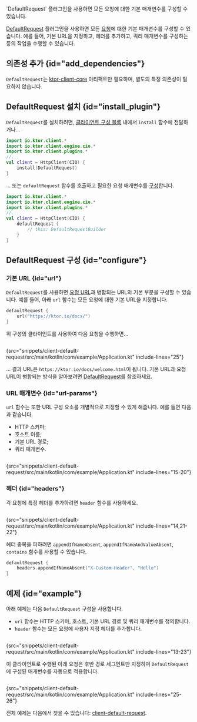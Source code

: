 [//]: # (title: 기본 요청)

<show-structure for="chapter" depth="2"/>
<primary-label ref="client-plugin"/>

<tldr>
<var name="example_name" value="client-default-request"/>
<include from="lib.topic" element-id="download_example"/>
</tldr>

<link-summary>
`DefaultRequest` 플러그인을 사용하면 모든 요청에 대한 기본 매개변수를 구성할 수 있습니다.
</link-summary>

[DefaultRequest](https://api.ktor.io/ktor-client/ktor-client-core/io.ktor.client.plugins/-default-request/index.html) 플러그인을 사용하면 모든 [요청](client-requests.md)에 대한 기본 매개변수를 구성할 수 있습니다. 예를 들어, 기본 URL을 지정하고, 헤더를 추가하고, 쿼리 매개변수를 구성하는 등의 작업을 수행할 수 있습니다.

## 의존성 추가 {id="add_dependencies"}

`DefaultRequest`는 [ktor-client-core](client-dependencies.md) 아티팩트만 필요하며, 별도의 특정 의존성이 필요하지 않습니다.

## DefaultRequest 설치 {id="install_plugin"}

`DefaultRequest`를 설치하려면, [클라이언트 구성 블록](client-create-and-configure.md#configure-client) 내에서 `install` 함수에 전달하거나...

```kotlin
import io.ktor.client.*
import io.ktor.client.engine.cio.*
import io.ktor.client.plugins.*
//...
val client = HttpClient(CIO) {
    install(DefaultRequest)
}
```

... 또는 `defaultRequest` 함수를 호출하고 필요한 요청 매개변수를 [구성](#configure)합니다.

```kotlin
import io.ktor.client.*
import io.ktor.client.engine.cio.*
import io.ktor.client.plugins.*
//...
val client = HttpClient(CIO) {
    defaultRequest {
        // this: DefaultRequestBuilder
    }
}
```

## DefaultRequest 구성 {id="configure"}

### 기본 URL {id="url"}

`DefaultRequest`를 사용하면 [요청 URL](client-requests.md#url)과 병합되는 URL의 기본 부분을 구성할 수 있습니다.
예를 들어, 아래 `url` 함수는 모든 요청에 대한 기본 URL을 지정합니다.

```kotlin
defaultRequest {
    url("https://ktor.io/docs/")
}
```

위 구성의 클라이언트를 사용하여 다음 요청을 수행하면...

```kotlin
```
{src="snippets/client-default-request/src/main/kotlin/com/example/Application.kt" include-lines="25"}

... 결과 URL은 `https://ktor.io/docs/welcome.html`이 됩니다.
기본 URL과 요청 URL이 병합되는 방식을 알아보려면 [DefaultRequest](https://api.ktor.io/ktor-client/ktor-client-core/io.ktor.client.plugins/-default-request/index.html)를 참조하세요.

### URL 매개변수 {id="url-params"}

`url` 함수는 또한 URL 구성 요소를 개별적으로 지정할 수 있게 해줍니다. 예를 들면 다음과 같습니다.
- HTTP 스키마;
- 호스트 이름;
- 기본 URL 경로;
- 쿼리 매개변수.

```kotlin
```
{src="snippets/client-default-request/src/main/kotlin/com/example/Application.kt" include-lines="15-20"}

### 헤더 {id="headers"}

각 요청에 특정 헤더를 추가하려면 `header` 함수를 사용하세요.

```kotlin
```
{src="snippets/client-default-request/src/main/kotlin/com/example/Application.kt" include-lines="14,21-22"}

헤더 중복을 피하려면 `appendIfNameAbsent`, `appendIfNameAndValueAbsent`, `contains` 함수를 사용할 수 있습니다.

```kotlin
defaultRequest {
    headers.appendIfNameAbsent("X-Custom-Header", "Hello")
}
```

## 예제 {id="example"}

아래 예제는 다음 `DefaultRequest` 구성을 사용합니다.
* `url` 함수는 HTTP 스키마, 호스트, 기본 URL 경로 및 쿼리 매개변수를 정의합니다.
* `header` 함수는 모든 요청에 사용자 지정 헤더를 추가합니다.

```kotlin
```
{src="snippets/client-default-request/src/main/kotlin/com/example/Application.kt" include-lines="13-23"}

이 클라이언트로 수행된 아래 요청은 후반 경로 세그먼트만 지정하며 `DefaultRequest`에 구성된 매개변수를 자동으로 적용합니다.

```kotlin
```
{src="snippets/client-default-request/src/main/kotlin/com/example/Application.kt" include-lines="25-26"}

전체 예제는 다음에서 찾을 수 있습니다: [client-default-request](https://github.com/ktorio/ktor-documentation/tree/%ktor_version%/codeSnippets/snippets/client-default-request).
